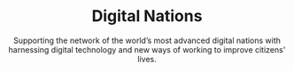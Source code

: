 ---
agency: Cross Agency
title: Digital Nations
subtitle: Supporting the network of the world’s most advanced digital nations with harnessing digital technology and new ways of working to improve citizens' lives.
permalink: /projects/digital-nations/
redirect_from: /projects/digital-nations/
excerpt: Supporting the network of the world’s most advanced digital nations with harnessing digital technology and new ways of working to improve citizens' lives.
image: 
image_accessibility: 
expiration_date:
github_repo:
project_url: "[]()"
quote:
media: 
---